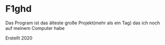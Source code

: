 # F1ghd
Das Program ist das älteste große Projekt(mehr als ein Tag) das ich noch auf meinem Computer habe

Erstellt 2020
